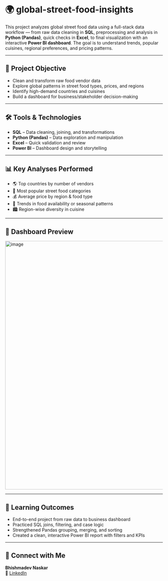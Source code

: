 # 🌍 global-street-food-insights

This project analyzes global street food data using a full-stack data workflow — from raw data cleaning in **SQL**, preprocessing and analysis in **Python (Pandas)**, quick checks in **Excel**, to final visualization with an interactive **Power BI dashboard**. The goal is to understand trends, popular cuisines, regional preferences, and pricing patterns.

---

## 🎯 Project Objective

- Clean and transform raw food vendor data  
- Explore global patterns in street food types, prices, and regions  
- Identify high-demand countries and cuisines  
- Build a dashboard for business/stakeholder decision-making

---

## 🛠️ Tools & Technologies

- **SQL** – Data cleaning, joining, and transformations  
- **Python (Pandas)** – Data exploration and manipulation  
- **Excel** – Quick validation and review  
- **Power BI** – Dashboard design and storytelling

---

## 📊 Key Analyses Performed

- 🌎 Top countries by number of vendors  
- 🍜 Most popular street food categories  
- 💰 Average price by region & food type  
- 📆 Trends in food availability or seasonal patterns  
- 🏙️ Region-wise diversity in cuisine

---

## 📸 Dashboard Preview

<img width="1418" height="796" alt="image" src="https://github.com/user-attachments/assets/25b8c338-af37-4a58-9a51-f2288cbce905" />


---

## 🌱 Learning Outcomes

- End-to-end project from raw data to business dashboard  
- Practiced SQL joins, filtering, and case logic  
- Strengthened Pandas grouping, merging, and sorting  
- Created a clean, interactive Power BI report with filters and KPIs

---

## 🔗 Connect with Me

**Bhishmadev Naskar**  
📧 [LinkedIn](https://www.linkedin.com/in/bhishmadevnaskar/)
